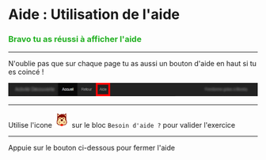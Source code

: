 # Aide : Utilisation de l'aide

### <span style="color: #20B020">Bravo tu as réussi à afficher l'aide</span>

***

N'oublie pas que sur chaque page tu as aussi un bouton d'aide en haut si tu es coincé !

![navbar aide][navbar_aide]

***

Utilise l'icone ![img chien][chien] sur le bloc `Besoin d'aide ?` pour valider l'exercice

***

Appuie sur le bouton ci-dessous pour fermer l'aide

[navbar_aide]: img/navbar_aide.png
[chien]: img/dog.png
